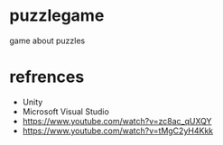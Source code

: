 # puzzlegame
game about puzzles 

# refrences

- Unity
- Microsoft Visual Studio
- https://www.youtube.com/watch?v=zc8ac_qUXQY
- https://www.youtube.com/watch?v=tMgC2yH4Kkk
